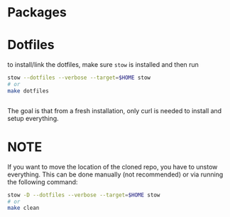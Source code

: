 # Packages



# Dotfiles

to install/link the dotfiles, make sure `stow` is installed and then run

```zsh
stow --dotfiles --verbose --target=$HOME stow
# or
make dotfiles
```
```zsh
```

The goal is that from a fresh installation, only curl is needed to install and setup everything.


# NOTE

If you want to move the location of the cloned repo, you have to unstow everything. This can be done manually (not recommended) or via running the following command:
```zsh
stow -D --dotfiles --verbose --target=$HOME stow
# or
make clean
```

